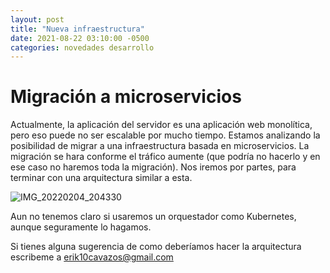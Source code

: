 ```yaml
---
layout: post
title: "Nueva infraestructura"
date: 2021-08-22 03:10:00 -0500
categories: novedades desarrollo
---
```


# Migración a microservicios

Actualmente, la aplicación del servidor es una aplicación web monolítica, pero eso puede no ser escalable por mucho tiempo. Estamos analizando la posibilidad de migrar a una
infraestructura basada en microservicios. La migración se hara conforme el tráfico aumente (que podría no hacerlo y en ese caso no haremos toda la migración). Nos iremos por
partes, para terminar con una arquitectura similar a esta.

![IMG_20220204_204330](https://user-images.githubusercontent.com/43968631/152626002-485cd3df-16ac-4544-8312-2bc0c880cf59.jpg)

Aun no tenemos claro si usaremos un orquestador como Kubernetes, aunque seguramente lo hagamos.

Si tienes alguna sugerencia de como deberíamos hacer la arquitectura escribeme a erik10cavazos@gmail.com
